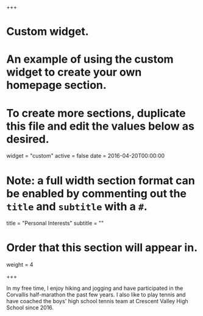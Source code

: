 +++
# Custom widget.
# An example of using the custom widget to create your own homepage section.
# To create more sections, duplicate this file and edit the values below as desired.
widget = "custom"
active = false
date = 2016-04-20T00:00:00

# Note: a full width section format can be enabled by commenting out the `title` and `subtitle` with a `#`.
title = "Personal Interests"
subtitle = ""

# Order that this section will appear in.
weight = 4

+++

In my free time, I enjoy hiking and jogging and have participated in the Corvallis half-marathon the past few years. I also like to play tennis and have coached the boys' high school tennis team at Crescent Valley High School since 2016. 


